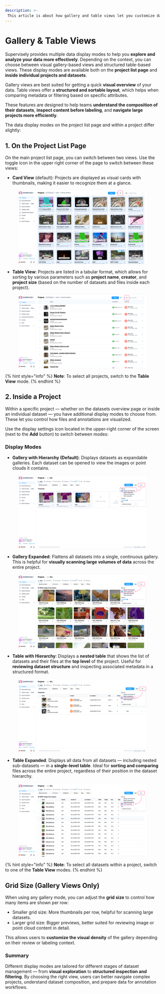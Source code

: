 ```yaml
---
description: >-
 This article is about how gallery and table views let you customize data display: gallery provide a quick visual overview, while tables offer detailed, sortable comparisons.
---
```


# Gallery & Table Views

Supervisely provides multiple data display modes to help you **explore and analyze your data more effectively**. Depending on the context, you can choose between visual gallery-based views and structured table-based views. These display modes are available both on the **project list page** and **inside individual projects and datasets**.

Gallery views are best suited for getting a quick **visual overview** of your data. Table views offer a **structured and sortable layout**, which helps when comparing metadata or filtering based on specific attributes.

These features are designed to help teams **understand the composition of their datasets**, **inspect content before labeling**, and **navigate large projects more efficiently**.

The data display modes on the project list page and within a project differ slightly:

## 1. On the Project List Page

On the main project list page, you can switch between two views. Use the toggle icon in the upper right corner of the page to switch between these views:

- **Card View** (default): Projects are displayed as visual cards with thumbnails, making it easier to recognize them at a glance.

<figure><img src="../../.gitbook/assets/gallery-tables-views/gallery-hierarchy-project-list.jpg" alt=""><figcaption></figcaption></figure>

- **Table View**: Projects are listed in a tabular format, which allows for sorting by various parameters such as **project name**, **creator**, and **project size** (based on the number of datasets and files inside each project).

<figure><img src="../../.gitbook/assets/gallery-tables-views/table-hierarchy-project-list.jpg" alt=""><figcaption></figcaption></figure>

{% hint style="info" %}
**Note**: To select all projects, switch to the **Table View** mode.
{% endhint %}

## 2. Inside a Project

Within a specific project — whether on the datasets overview page or inside an individual dataset — you have additional display modes to choose from. These let you control how files and annotations are visualized.

Use the display settings icon located in the upper-right corner of the screen (next to the **Add** button) to switch between modes:

### Display Modes

- **Gallery with Hierarchy (Default)**: Displays datasets as expandable galleries. Each dataset can be opened to view the images or point clouds it contains.

<figure><img src="../../.gitbook/assets/gallery-tables-views/gallery-hierarchy.jpg" alt=""><figcaption></figcaption></figure>

- **Gallery Expanded**: Flattens all datasets into a single, continuous gallery. This is helpful for **visually scanning large volumes of data** across the entire project.

<figure><img src="../../.gitbook/assets/gallery-tables-views/gallery-expanded.jpg" alt=""><figcaption></figcaption></figure>

- **Table with Hierarchy**: Displays a **nested table** that shows the list of datasets and their files at the **top level** of the project. Useful for **reviewing dataset structure** and inspecting associated metadata in a structured format.

<figure><img src="../../.gitbook/assets/gallery-tables-views/table-hierarchy.jpg" alt=""><figcaption></figcaption></figure>

- **Table Expanded**: Displays all data from all datasets — including nested sub-datasets — in a **single-level table**. Ideal for **sorting and comparing** files across the entire project, regardless of their position in the dataset hierarchy.

<figure><img src="../../.gitbook/assets/gallery-tables-views/table-expanded.jpg" alt=""><figcaption></figcaption></figure>

{% hint style="info" %}
**Note**: To select all datasets within a project, switch to one of the **Table View** modes.
{% endhint %}

## Grid Size (Gallery Views Only)

When using any gallery mode, you can adjust the **grid size** to control how many items are shown per row:

- Smaller grid size: More thumbnails per row, helpful for scanning large datasets.
- Larger grid size: Bigger previews, better suited for reviewing image or point cloud content in detail.

This allows users to **customize the visual density** of the gallery depending on their review or labeling context.

### Summary

Different display modes are tailored for different stages of dataset management — from **visual exploration** to **structured inspection and filtering**. By choosing the right view, users can better navigate complex projects, understand dataset composition, and prepare data for annotation workflows.